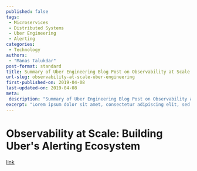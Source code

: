 ```yaml
---
published: false
tags:
 - Microservices
 - Distributed Systems
 - Uber Engineering
 - Alerting
categories:
 - Technology
authors:
 - "Manas Talukdar"
post-format: standard
title: Summary of Uber Engineering Blog Post on Observability at Scale
url-slug: observability-at-scale-uber-engineering
first-published-on: 2019-04-08
last-updated-on: 2019-04-08
meta:
 description: "Summary of Uber Engineering Blog Post on Observability at Scale for Uber's Alerting Ecosystem"
excerpt: "Lorem ipsum dolor sit amet, consectetur adipiscing elit, sed do eiusmod tempor incididunt"
---
```


# Observability at Scale: Building Uber's Alerting Ecosystem

[link](https://eng.uber.com/observability-at-scale/)
